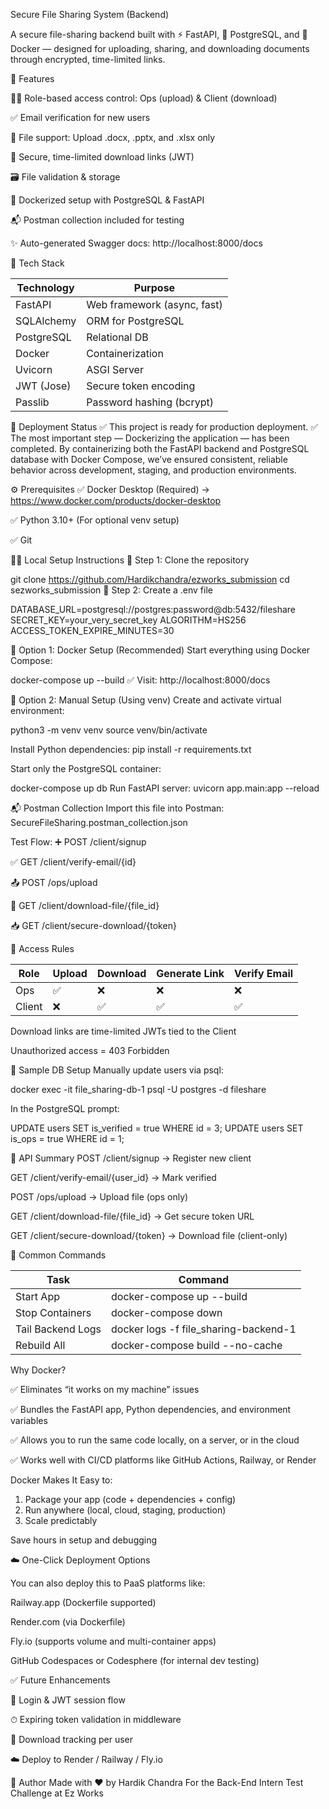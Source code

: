 Secure File Sharing System (Backend)

A secure file-sharing backend built with ⚡ FastAPI, 🐘 PostgreSQL, and 🐳 Docker — designed for uploading, sharing, and downloading documents through encrypted, time-limited links.


🚀 Features

🧑‍💼 Role-based access control: Ops (upload) & Client (download)

✅ Email verification for new users

📄 File support: Upload .docx, .pptx, and .xlsx only

🔐 Secure, time-limited download links (JWT)

🗃️ File validation & storage

🐳 Dockerized setup with PostgreSQL & FastAPI

📬 Postman collection included for testing

✨ Auto-generated Swagger docs: http://localhost:8000/docs


🧰 Tech Stack

| Technology | Purpose                     |
| ---------- | --------------------------- |
| FastAPI    | Web framework (async, fast) |
| SQLAlchemy | ORM for PostgreSQL          |
| PostgreSQL | Relational DB               |
| Docker     | Containerization            |
| Uvicorn    | ASGI Server                 |
| JWT (Jose) | Secure token encoding       |
| Passlib    | Password hashing (bcrypt)   |


🏁 Deployment Status
✅ This project is ready for production deployment.
✅ The most important step — Dockerizing the application — has been completed.
By containerizing both the FastAPI backend and PostgreSQL database with Docker Compose, we’ve ensured consistent, reliable behavior across development, staging, and production environments.



⚙️ Prerequisites
✅ Docker Desktop (Required) → https://www.docker.com/products/docker-desktop

✅ Python 3.10+ (For optional venv setup)

✅ Git




🧑‍💻 Local Setup Instructions
🚨 Step 1: Clone the repository

git clone https://github.com/Hardikchandra/ezworks_submission
cd sezworks_submission
📝 Step 2: Create a .env file

DATABASE_URL=postgresql://postgres:password@db:5432/fileshare
SECRET_KEY=your_very_secret_key
ALGORITHM=HS256
ACCESS_TOKEN_EXPIRE_MINUTES=30



🐳 Option 1: Docker Setup (Recommended)
Start everything using Docker Compose:

docker-compose up --build
✅ Visit: http://localhost:8000/docs

🐍 Option 2: Manual Setup (Using venv)
Create and activate virtual environment:

python3 -m venv venv
source venv/bin/activate

Install Python dependencies:
pip install -r requirements.txt

Start only the PostgreSQL container:

docker-compose up db
Run FastAPI server:
uvicorn app.main:app --reload


📬 Postman Collection
Import this file into Postman:
SecureFileSharing.postman_collection.json

Test Flow:
➕ POST /client/signup

✅ GET /client/verify-email/{id}

📤 POST /ops/upload

🔗 GET /client/download-file/{file_id}

📥 GET /client/secure-download/{token}


🔐 Access Rules

| Role   | Upload | Download | Generate Link | Verify Email |
| ------ | ------ | -------- | ------------- | ------------ |
| Ops    | ✅     | ❌        | ❌            | ❌           |
| Client | ❌     | ✅        | ✅            | ✅           |


Download links are time-limited JWTs tied to the Client

Unauthorized access = 403 Forbidden

🧪 Sample DB Setup
Manually update users via psql:

docker exec -it file_sharing-db-1 psql -U postgres -d fileshare

In the PostgreSQL prompt:

UPDATE users SET is_verified = true WHERE id = 3;
UPDATE users SET is_ops = true WHERE id = 1;

📂 API Summary
POST /client/signup → Register new client

GET /client/verify-email/{user_id} → Mark verified

POST /ops/upload → Upload file (ops only)

GET /client/download-file/{file_id} → Get secure token URL

GET /client/secure-download/{token} → Download file (client-only)



🧪 Common Commands

| Task              | Command                                |
| ----------------- | -------------------------------------- |
| Start App         | docker-compose up --build              |
| Stop Containers   | docker-compose down                    |
| Tail Backend Logs | docker logs -f file\_sharing-backend-1 |
| Rebuild All       | docker-compose build --no-cache        |


Why Docker?

✅ Eliminates “it works on my machine” issues

✅ Bundles the FastAPI app, Python dependencies, and environment variables

✅ Allows you to run the same code locally, on a server, or in the cloud

✅ Works well with CI/CD platforms like GitHub Actions, Railway, or Render

Docker Makes It Easy to:
1. Package your app (code + dependencies + config)
2. Run anywhere (local, cloud, staging, production)
3. Scale predictably

Save hours in setup and debugging



☁️ One-Click Deployment Options

You can also deploy this to PaaS platforms like:

Railway.app (Dockerfile supported)

Render.com (via Dockerfile)

Fly.io (supports volume and multi-container apps)

GitHub Codespaces or Codesphere (for internal dev testing)


✅ Future Enhancements

🔐 Login & JWT session flow

⏱ Expiring token validation in middleware

🧾 Download tracking per user

☁️ Deploy to Render / Railway / Fly.io

👋 Author
Made with ❤️ by Hardik Chandra
For the Back-End Intern Test Challenge at Ez Works
